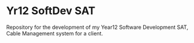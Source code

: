 # Yr12 SoftDev SAT
 Repository for the development of my Year12 Software Development SAT, Cable Management system for a client.
